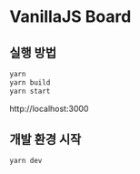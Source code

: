 # VanillaJS Board

## 실행 방법

```sh
yarn
yarn build
yarn start
```

http://localhost:3000

## 개발 환경 시작

```sh
yarn dev
```
